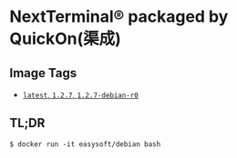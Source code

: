 # NextTerminal&reg; packaged by QuickOn(渠成)

## Image Tags

* [`latest`, `1.2.7`, `1.2.7-debian-r0`](https://github.com/quicklyon/debian-docker/blob/1.2.7-debian-r0/Dockerfile)

## TL;DR

```console
$ docker run -it easysoft/debian bash
```

